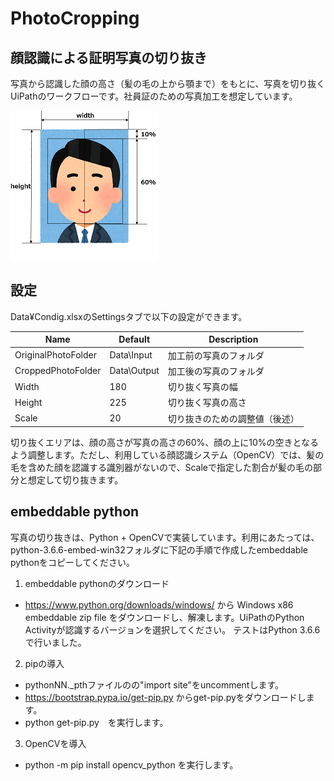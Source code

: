 # PhotoCropping

## 顔認識による証明写真の切り抜き

写真から認識した顔の高さ（髪の毛の上から顎まで）をもとに、写真を切り抜くUiPathのワークフローです。社員証のための写真加工を想定しています。

<img src='./photo.png'>


## 設定

Data¥Condig.xlsxのSettingsタブで以下の設定ができます。

| Name                | Default     | Description            |
| ------------------- | ----------- | ---------------------- |
| OriginalPhotoFolder | Data\Input  | 加工前の写真のフォルダ |
| CroppedPhotoFolder  | Data\Output | 加工後の写真のフォルダ |
| Width               | 180         | 切り抜く写真の幅       |
| Height              | 225         | 切り抜く写真の高さ     |
| Scale               | 20          | 切り抜きのための調整値（後述） |

切り抜くエリアは、顔の高さが写真の高さの60%、顔の上に10%の空きとなるよう調整します。ただし、利用している顔認識システム（OpenCV）では、髪の毛を含めた顔を認識する識別器がないので、Scaleで指定した割合が髪の毛の部分と想定して切り抜きます。

## embeddable python

写真の切り抜きは、Python + OpenCVで実装しています。利用にあたっては、python-3.6.6-embed-win32フォルダに下記の手順で作成したembeddable pythonをコピーしてください。

1. embeddable pythonのダウンロード
  * https://www.python.org/downloads/windows/ から Windows x86 embeddable zip file をダウンロードし、解凍します。UiPathのPython Activityが認識するバージョンを選択してください。
  テストはPython 3.6.6で行いました。


2. pipの導入
  * pythonNN._pthファイルのの"import site"をuncommentします。
  * https://bootstrap.pypa.io/get-pip.py からget-pip.pyをダウンロードします。
  * python get-pip.py　を実行します。


3. OpenCVを導入
  * python -m pip install opencv_python を実行します。
